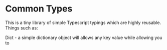# Common Types

This is a tiny library of simple Typescript typings which are highly reusable. Things such as:

Dict<T> - a simple dictionary object will allows any key value while allowing you to
